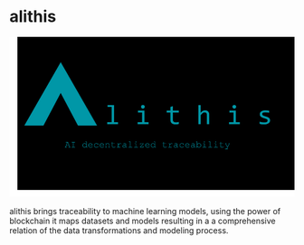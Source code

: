 # alithis

![logo](logo.png)

alithis brings traceability to machine learning models, using the power of blockchain it maps datasets and models resulting in a  a comprehensive relation of  the data transformations and modeling process.

